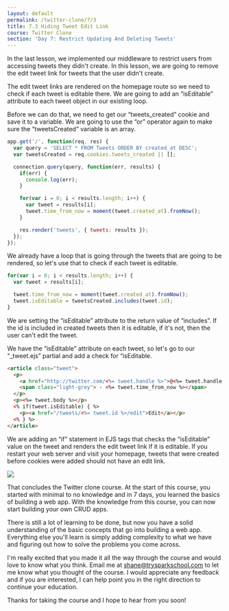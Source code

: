 ```yaml
---
layout: default
permalink: /twitter-clone/7/3
title: 7.3 Hiding Tweet Edit Link
course: Twitter Clone
section: 'Day 7: Restrict Updating And Deleting Tweets'
---
```


In the last lesson, we implemented our middleware to restrict users from accessing tweets they didn't create.  In this lesson, we are going to remove the edit tweet link for tweets that the user didn't create.

The edit tweet links are rendered on the homepage route so we need to check if each tweet is editable there.  We are going to add an “isEditable” attribute to each tweet object in our existing loop.

Before we can do that, we need to get our “tweets_created” cookie and save it to a variable.  We are going to use the “or” operator again to make sure the “tweetsCreated” variable is an array.

```javascript
app.get('/', function(req, res) {
  var query = 'SELECT * FROM Tweets ORDER BY created_at DESC';
  var tweetsCreated = req.cookies.tweets_created || [];

  connection.query(query, function(err, results) {
    if(err) {
      console.log(err);
    }

    for(var i = 0; i < results.length; i++) {
      var tweet = results[i];
      tweet.time_from_now = moment(tweet.created_at).fromNow();
    }

    res.render('tweets', { tweets: results });
  });
});
```

We already have a loop that is going through the tweets that are going to be rendered, so let's use that to check if each tweet is editable.

```javascript
for(var i = 0; i < results.length; i++) {
  var tweet = results[i];

  tweet.time_from_now = moment(tweet.created_at).fromNow();
  tweet.isEditable = tweetsCreated.includes(tweet.id);
}
```

We are setting the “isEditable” attribute to the return value of “includes”.  If the id is included in created tweets then it is editable, if it's not, then the user can't edit the tweet.

We have the “isEditable” attribute on each tweet, so let's go to our “_tweet.ejs” partial and add a check for “isEditable.

```html
<article class="tweet">
  <p>
    <a href="http://twitter.com/<%= tweet.handle %>">@<%= tweet.handle %></a>
    <span class="light-grey"> - <%= tweet.time_from_now %></span>
  </p>
  <p><%= tweet.body %></p>
  <% if(tweet.isEditable) { %>
    <p><a href="/tweets/<%= tweet.id %>/edit">Edit</a></p>
  <% } %>
</article>
```

We are adding an “if” statement in EJS tags that checks the “isEditable” value on the tweet and renders the edit tweet link if it is editable.  If you restart your web server and visit your homepage, tweets that were created before cookies were added should not have an edit link.

![](https://s3.amazonaws.com/spark-school/courses/twitter-clone/7/7-3-hidden-edit-links.png)

That concludes the Twitter clone course.  At the start of this course, you started with minimal to no knowledge and in 7 days, you learned the basics of building a web app.  With the knowledge from this course, you can now start building your own CRUD apps.

There is still a lot of learning to be done, but now you have a solid understanding of the basic concepts that go into building a web app.  Everything else you'll learn is simply adding complexity to what we have and figuring out how to solve the problems you come across.

I'm really excited that you made it all the way through the course and would love to know what you think.  Email me at shane@trysparkschool.com to let me know what you thought of the course.  I would appreciate any feedback and if you are interested, I can help point you in the right direction to continue your education.

Thanks for taking the course and I hope to hear from you soon!

